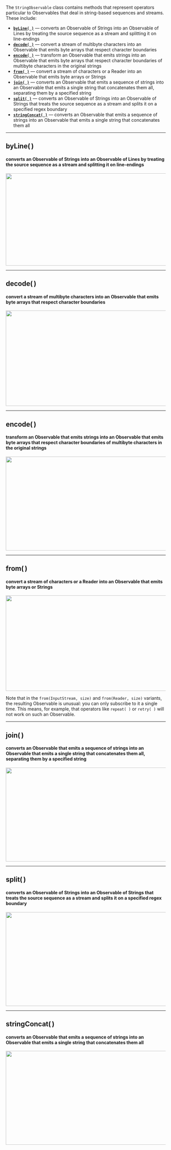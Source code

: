 The `StringObservable` class contains methods that represent operators particular to Observables that deal in string-based sequences and streams. These include:

* [**`byLine( )`**](String-Observables#wiki-byline) — converts an Observable of Strings into an Observable of Lines by treating the source sequence as a stream and splitting it on line-endings
* [**`decode( )`**](String-Observables#wiki-decode) — convert a stream of multibyte characters into an Observable that emits byte arrays that respect character boundaries
* [**`encode( )`**](String-Observables#wiki-encode) — transform an Observable that emits strings into an Observable that emits byte arrays that respect character boundaries of multibyte characters in the original strings
* [**`from( )`**](String-Observables#wiki-from) — convert a stream of characters or a Reader into an Observable that emits byte arrays or Strings
* [**`join( )`**](String-Observables#wiki-join) — converts an Observable that emits a sequence of strings into an Observable that emits a single string that concatenates them all, separating them by a specified string
* [**`split( )`**](String-Observables#wiki-split) — converts an Observable of Strings into an Observable of Strings that treats the source sequence as a stream and splits it on a specified regex boundary
* [**`stringConcat( )`**](String-Observables#wiki-stringconcat) — converts an Observable that emits a sequence of strings into an Observable that emits a single string that concatenates them all

*** 

## byLine( )
#### converts an Observable of Strings into an Observable of Lines by treating the source sequence as a stream and splitting it on line-endings
<img src="/ReactiveX/RxJava/wiki/images/rx-operators/St.byLine.png" width="640" height="290" />

*** 

## decode( )
#### convert a stream of multibyte characters into an Observable that emits byte arrays that respect character boundaries
<img src="/ReactiveX/RxJava/wiki/images/rx-operators/St.decode.png" width="640" height="300" />

*** 

## encode( )
#### transform an Observable that emits strings into an Observable that emits byte arrays that respect character boundaries of multibyte characters in the original strings
<img src="/ReactiveX/RxJava/wiki/images/rx-operators/St.encode.png" width="640" height="295" />

*** 

## from( )
#### convert a stream of characters or a Reader into an Observable that emits byte arrays or Strings
<img src="/ReactiveX/RxJava/wiki/images/rx-operators/St.from.png" width="640" height="300" />

Note that in the `from(InputStream, size)` and `from(Reader, size)` variants, the resulting Observable is unusual: you can only subscribe to it a single time. This means, for example, that operators like `repeat( )` or `retry( )` will not work on such an Observable.

*** 

## join( )
#### converts an Observable that emits a sequence of strings into an Observable that emits a single string that concatenates them all, separating them by a specified string
<img src="/ReactiveX/RxJava/wiki/images/rx-operators/St.join.png" width="640" height="295" />

*** 

## split( )
#### converts an Observable of Strings into an Observable of Strings that treats the source sequence as a stream and splits it on a specified regex boundary
<img src="/ReactiveX/RxJava/wiki/images/rx-operators/St.split.png" width="640" height="295" />

*** 

## stringConcat( )
#### converts an Observable that emits a sequence of strings into an Observable that emits a single string that concatenates them all
<img src="/ReactiveX/RxJava/wiki/images/rx-operators/St.stringConcat.png" width="640" height="295" />
